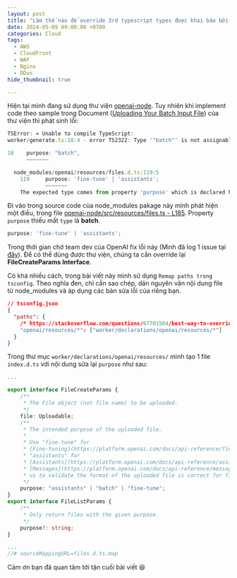 ```yaml
---
layout: post
title: "Làm thế nào để override 3rd typescript types được khai báo bởi install package trong node modules"
date: 2024-05-09 09:00:00 +0700
categories: Cloud
tags:
  - AWS
  - CloudFront
  - WAF
  - Nginx
  - DDos
hide_thumbnail: true

---
```


Hiện tại mình đang sử dụng thư viện [openai-node](https://github.com/openai/openai-node). Tuy nhiên khi implement code theo sample trong Document ([Uploading Your Batch Input File](https://platform.openai.com/docs/guides/batch/2-uploading-your-batch-input-file)) của thư viện thì phát sinh lỗi:

```javascript
TSError: ⨯ Unable to compile TypeScript:
worker/generate.ts:18:4 - error TS2322: Type '"batch"' is not assignable to type '"fine-tune" | "assistants"'.

18    purpose: "batch",
      ~~~~~~~

  node_modules/openai/resources/files.d.ts:119:5
    119     purpose: 'fine-tune' | 'assistants';
            ~~~~~~~
    The expected type comes from property 'purpose' which is declared here on type 'FileCreateParams'
```

Đi vào trong source code của node_modules pakage này mình phát hiện một điều, trong file [openai-node/src/resources/files.ts - L185](https://github.com/openai/openai-node/blob/7196ac9310d58d057fb2a575e60c1718bf6341a2/src/resources/files.ts#L185). Property `purpose` thiếu mất `type` là **batch**.

```javascript
purpose: 'fine-tune' | 'assistants';
```

Trong thời gian chờ team dev của OpenAI fix lỗi này (Mình đã log 1 issue tại [đây](https://github.com/openai/openai-node/issues/830)). Để có thể dùng được thư viện, chúng ta cần override lại **FileCreateParams Interface**.

Có khá nhiều cách, trong bài viết này mình sử dụng `Remap paths trong tsconfig`. Theo nghĩa đen, chỉ cần sao chép, dán nguyên văn nội dung file từ node_modules và áp dụng các bản sửa lỗi của riêng bạn.


```json
// tsconfig.json
{
  "paths": {
    /* https://stackoverflow.com/questions/67701504/best-way-to-override-third-party-typescript-types-in-node-modules */
    "openai/resources/*": ["worker/declarations/openai/resources/*"]
  }
}
```

Trong thư mục `worker/declarations/openai/resources/` mình tạo 1 file `index.d.ts` với nội dung sửa lại `purpose` như sau:

```typescript
...

export interface FileCreateParams {
	/**
	 * The File object (not file name) to be uploaded.
	 */
	file: Uploadable;
	/**
	 * The intended purpose of the uploaded file.
	 *
	 * Use "fine-tune" for
	 * [Fine-tuning](https://platform.openai.com/docs/api-reference/fine-tuning) and
	 * "assistants" for
	 * [Assistants](https://platform.openai.com/docs/api-reference/assistants) and
	 * [Messages](https://platform.openai.com/docs/api-reference/messages). This allows
	 * us to validate the format of the uploaded file is correct for fine-tuning.
	 */
	purpose: "assistants" | "batch" | "fine-tune";
}
export interface FileListParams {
	/**
	 * Only return files with the given purpose.
	 */
	purpose?: string;
}

...
//# sourceMappingURL=files.d.ts.map

```

Cảm ơn bạn đã quan tâm tới tận cuối bài viết 😆
